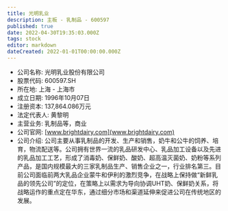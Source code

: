 ```yaml
---
title: 光明乳业
description: 主板 - 乳制品 - 600597
published: true
date: 2022-04-30T19:35:03.000Z
tags: stock
editor: markdown
dateCreated: 2022-01-01T00:00:00.000Z
---
```


- 公司名称: 光明乳业股份有限公司
- 股票代码: 600597.SH
- 所在地: 上海 - 上海市
- 成立日期: 1996年10月07日
- 注册资本: 137,864.086万元
- 法定代表人: 黄黎明
- 主营业务: 乳制品等，商业
- 公司官网: [www.brightdairy.com](www.brightdairy.com)
- 公司介绍: 公司主要从事乳制品的开发、生产和销售，奶牛和公牛的饲养、培育，物流配送等。公司拥有世界一流的乳品研发中心、乳品加工设备以及先进的乳品加工工艺，形成了消毒奶、保鲜奶、酸奶、超高温灭菌奶、奶粉等系列产品，是国内规模最大的三家乳制品生产、销售企业之一，行业排名第三。目前公司面临前两大乳品企业蒙牛和伊利的激烈竞争，在战略上保持做“新鲜乳品的领先公司”的定位，在策略上以需求为导向协调UHT奶、保鲜奶关系，将战略运作的重点定在华东，通过细分市场和渠道延伸来促进公司在传统地区的发展。


